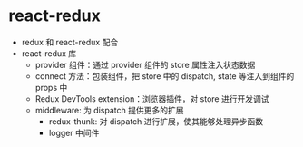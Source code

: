 # react-redux

- redux 和 react-redux 配合
- react-redux 库
  - provider 组件：通过 provider 组件的 store 属性注入状态数据
  - connect 方法：包装组件，把 store 中的 dispatch, state 等注入到组件的 props 中
  - Redux DevTools extension：浏览器插件，对 store 进行开发调试
  - middleware: 为 dispatch 提供更多的扩展
    - redux-thunk: 对 dispatch 进行扩展，使其能够处理异步函数
    - logger 中间件